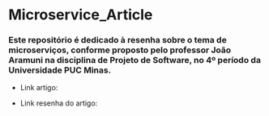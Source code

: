 # Microservice_Article
### Este repositório é dedicado à resenha sobre o tema de microserviços, conforme proposto pelo professor João Aramuni na disciplina de Projeto de Software, no 4º período da Universidade PUC Minas.

* Link artigo:

* Link resenha do artigo:
